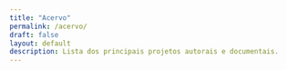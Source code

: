 ```yaml
---
title: "Acervo"
permalink: /acervo/
draft: false
layout: default
description: Lista dos principais projetos autorais e documentais.
---
```

